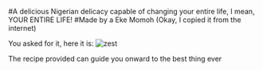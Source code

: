 #A delicious Nigerian delicacy capable of changing your entire life, I mean, YOUR ENTIRE LIFE!
#Made by a Eke Momoh (Okay, I copied it from the internet)

You asked for it, here it is:
![zest](http://myactivekitchen.com/wp-content/uploads/2015/06/efo-riro-2.jpg)

The recipe provided can guide you onward to the best thing ever
